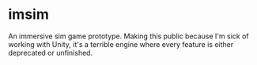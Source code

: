 # imsim
An immersive sim game prototype. Making this public because I'm sick of working with Unity, it's a 
terrible engine where every feature is either deprecated or unfinished.
